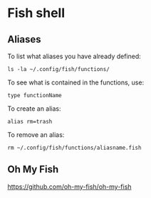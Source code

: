 # Fish shell


## Aliases

To list what aliases you have already defined:

```shell
ls -la ~/.config/fish/functions/
```

To see what is contained in the functions, use:

```shell
type functionName
```

To create an alias:

```shell
alias rm=trash
```

To remove an alias:

```shell
rm ~/.config/fish/functions/aliasname.fish
```

## Oh My Fish

https://github.com/oh-my-fish/oh-my-fish
